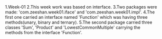 1.Week-01
2.This week work was based on interface.
3.Two packages were made: 'com.zeeshan.week01.iface' and 'com.zeeshan.week01.impl'.
4.The first one carried an interface named 'Function' which was having three methods(unary, binary and ternary).
5.The second package carried three classes 'Sum', 'Product' and 'LowestCommonMultiple' carrying the methods from the interface 'Function'.

